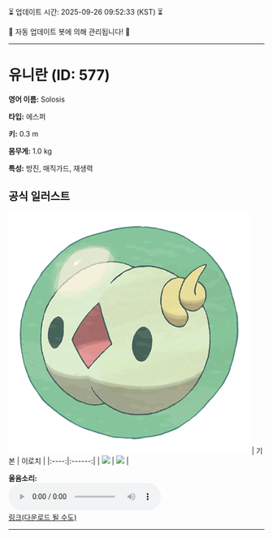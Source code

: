 
⏳ 업데이트 시간: 2025-09-26 09:52:33 (KST) ⏳

🤖 자동 업데이트 봇에 의해 관리됩니다! 🤖

---

# 유니란 (ID: 577)
**영어 이름:** Solosis

**타입:** 에스퍼

**키:** 0.3 m

**몸무게:** 1.0 kg

**특성:** 방진, 매직가드, 재생력

## 공식 일러스트
![](https://raw.githubusercontent.com/PokeAPI/sprites/master/sprites/pokemon/other/official-artwork/577.png)
| 기본 | 이로치 |
|:----:|:------:|
| <img src="http://play.pokemonshowdown.com/sprites/ani/solosis.gif" width="200"> | <img src="http://play.pokemonshowdown.com/sprites/ani-shiny/solosis.gif" width="200"> |

**울음소리:**<br><audio controls src="https://raw.githubusercontent.com/PokeAPI/cries/main/cries/pokemon/latest/577.ogg"></audio><br> [링크(다운로드 될 수도)](https://raw.githubusercontent.com/PokeAPI/cries/main/cries/pokemon/latest/577.ogg)


---
